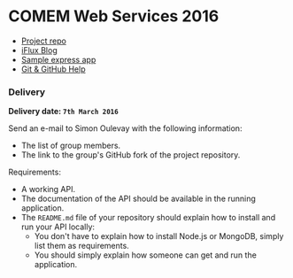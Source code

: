 # COMEM Web Services 2016

- [Project repo](https://github.com/SoftEng-HEIGVD/Teaching-HEIGVD-CM_WEBS-2016-Project)
- [iFlux Blog](http://www.iflux.io/blog.html)
- [Sample express app](https://github.com/SoftEng-HEIGVD/Teaching-HEIGVD-CM_WEBS-2016-Example)
- [Git & GitHub Help](GIT.md)

### Delivery

**Delivery date: `7th March 2016`**

Send an e-mail to Simon Oulevay with the following information:

* The list of group members.
* The link to the group's GitHub fork of the project repository.

Requirements:

* A working API.
* The documentation of the API should be available in the running application.
* The `README.md` file of your repository should explain how to install and run your API locally:
    * You don't have to explain how to install Node.js or MongoDB, simply list them as requirements.
    * You should simply explain how someone can get and run the application.

